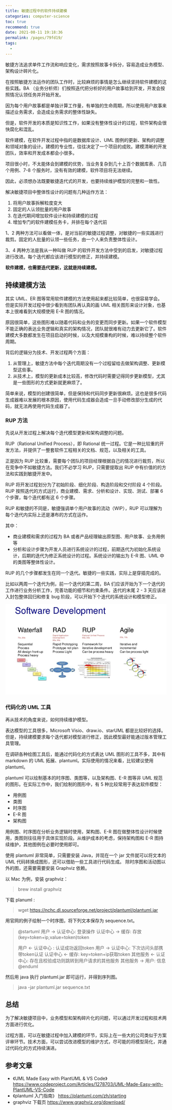 ```yaml
---
title: 敏捷过程中的软件持续建模
categories: computer-science
toc: true
recommend: true
date: 2021-08-11 19:18:36
permalink: /pages/79fd19/
tags: 
  - 
---
```


敏捷方法追求单件工作流和响应变化，需求按照故事卡拆分，容易造成业务模型、架构设计碎片化。

在按照敏捷方法运作的团队工作时，比较麻烦的事情是怎么继续坚持软件建模的这些实践。BA （业务分析师）们按照迭代把分析好的用户故事给到开发，开发会按照情况认领任务并开始开发。

因为每个用户故事都是单独计算工作量，有单独的生命周期，所以使用用户故事来描述业务需求，会造成业务需求的整体性缺失。

但是，软件开发的本质是知识性工作，如果没有整体性设计的过程，软件架构会很快腐化和混乱。

软件建模，在软件开发过程中指的是数据库设计、UML 图例的更新、架构的调整和领域对象的设计。建模的专业性，往往决定了一个项目的成败。建模清晰的开发团队，效率和开发成本都会小很多。

项目很小时，不太能体会到建模的优势，当业务复杂到几十上百个数据库表、几百个用例、7-8 个服务时，没有有效的建模，软件项目将无法继续。

因此，必须想办法既要敏捷迭代式的开发，也要持续维护模型的完整和一致性。

解决敏捷项目中整体性设计的问题有几种运作方法：

1. 将用户故事拆解粒度变大
2. 固定的人认领批量的用户故事
3. 在迭代期间增加软件设计和持续建模的过程
4. 增加专门的软件建模任务卡，并排在每个迭代前

1、2 两种方法可以看做一体，是对当前的敏捷过程调整，对敏捷的一些实践进行裁剪。固定的人批量的认领一些任务，由一个人来负责整体性设计。

3、4 两种方法是我从一种叫做 RUP 的软件开发方法中受到的启发，对敏捷过程进行改进。每个迭代都应该进行模型的修正，并持续建模。

**软件建模，也需要迭代更新，这就是持续建模。**

## 持续建模方法

其实 UML、ER 图等常用软件建模的方法使用起来都比较简单，也很容易学会。但是实际开发过程中很少看到有团队再认真的画 UML 相关图形来设计对象，也基本上很难看到大规模使用 E-R 图的情况。

原因很简单，这些图形难以随着代码和业务的变更而同步更新。如果一个软件模型不能正确的表达业务逻辑和真实的架构情况，团队就很难有动力去更新它了。软件建模大多数都发生在项目启动的时候，以及大规模重构的时候，难以持续整个软件周期。

背后的逻辑分为技术、开发过程两个方面：

1. 从管理上，敏捷方法中每个迭代周期没有一个过程留给去做架构调整、更新模型这些事。
2. 从技术上，模型的更新成本比较高，修改代码时需要记得同步更新模型，尤其是一些图形的方式更新就更麻烦了。

简单来说，模型的创建很简单，但是保持和代码同步更新很麻烦。这也是很多代码生成器难以发展的根本原因，使用代码生成器会造成一旦手动修改部分生成的代码，就无法再使用代码生成器了。

### RUP 方法

先说从开发过程上解决每个迭代模型更新和架构调整的问题。

RUP（Rational Unified Process），即 Rational 统一过程。它是一种比较重的开发方法，并提供了一整套软件工程相关的文档、规范，以及相关的工具。

正是因为 RUP 比较重，需要每个团队的项目经理根据自己的情况进行裁剪，所以在竞争中不如敏捷方法。我们不必学习 RUP，只需要提取出 RUP 中有价值的的方法和实践到敏捷开发中。

RUP 将开发过程划分为了初始阶段、细化阶段、构造阶段和交付阶段 4 个阶段。RUP 按照迭代的方式运行，商业建模、需求、分析和设计、实现、测试、部署 6 个步骤，每个迭代都有这 6 个步骤。

RUP 和敏捷的不同是，敏捷强调单个用户故事的流动（WIP），RUP 可以理解为每个迭代内实际上还是瀑布的方式在运作。

其中：

- 商业建模和需求的过程为 BA 或者产品经理输出原型图、用户故事、业务用例等
- 分析和设计步骤为开发人员进行系统设计的过程，前期迭代为初始化系统设计，后期的迭代为修正系统设计的过程。系统设计的输出为 E-R 图、UML 中的类图等整体性设计。

RUP 的几个步骤都发生在同一个迭代。敏捷的一些实践，实际上是穿插完成的。

比如以两周一个迭代为例，前一个迭代的第二周，BA 们应该开始为下一个迭代的工作进行业务分析工作，完善功能的细节和约束条件。迭代的末尾 2 - 3 天应该进入封包整体回归和修复 bug 阶段，可以开始下个迭代的系统设计和模型修正。

![img](rational-unified-process/l22-architecture-and-agile-4-638.jpg)

### 代码化的 UML 工具

再从技术的角度来说，如何持续维护模型。

表达模型的工具很多，Microsoft Visio、draw.io、starUML 都是比较好的选择。但是，持续建模要求每个迭代都对模型进行修正，因此模型最好能通过版本管理工具管理。

在调研各种绘图工具后，能通过代码化的方式表达 UML 图形的工具不多，其中有 markdown 的 UML 拓展、plantuml。实际使用的情况来看，比较建议使用 plantuml。

plantuml 可以绘制基本的时序图、类图等，以及架构图、E-R 图等非 UML 规范的图形。在实际工作中，我们绘制的图形中，有 5 种比较常用于表达软件模型：

- 用例图
- 类图
- 时序图
- E-R 图
- 架构图

用例图、时序图在分析业务逻辑时使用，架构图、E-R 图在做整体性设计时候使用，类图则往往用于具体实现阶段。从维护成本的考虑，保持架构图和 E-R 图持续维护，其他图例在必要时使用即可。

使用 plantuml 非常简单，只需要安装 Java，并现在一个 jar 文件就可以将文本的 UML 代码转换成图形，还可以借助一些工具进行代码生成。 除时序图和活动图以外的图，还需要需要安装 Graphviz 依赖。

以 Mac 为例，安装 graphviz：

> brew install graphviz

下载 planuml :

> wget https://nchc.dl.sourceforge.net/project/plantuml/plantuml.jar

用官网的例子绘制一个时序图，将下列文本保存为 sequence.txt。

> @startuml
> 用户 -> 认证中心: 登录操作
> 认证中心 -> 缓存: 存放(key=token+ip,value=token)token
>
> 用户 <- 认证中心 : 认证成功返回token
> 用户 -> 认证中心: 下次访问头部携带token认证
> 认证中心 <- 缓存: key=token+ip获取token
> 其他服务 <- 认证中心: 存在且校验成功则跳转到用户请求的其他服务
> 其他服务 -> 用户: 信息
> @enduml

然后用 java 执行 plantuml.jar 即可运行，并得到序列图。

> java -jar plantuml.jar sequence.txt

## 总结

为了解决敏捷项目中，业务模型和架构碎片化的问题，可以通过开发过程和技术两方面进行优化。

过程方面，可以在敏捷过程中加入建模的环节，实际上在一些大的公司类似于方案评审环节。技术方面，可以尝试改进模型的维护方式，尽可能的将模型简化，并通过代码化的方式持续演进。

## 参考文章

- 《UML Made Easy with PlantUML & VS Code》https://www.codeproject.com/Articles/1278703/UML-Made-Easy-with-PlantUML-VS-Code
- 《plantuml 入门指南》 https://plantuml.com/zh/starting
- graphviz 下载页 https://www.graphviz.org/download/

